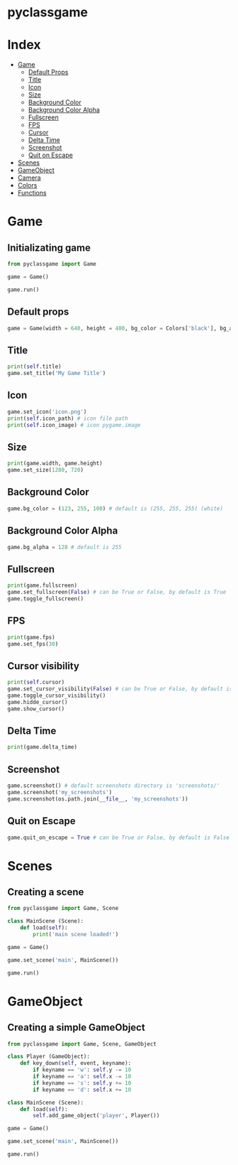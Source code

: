 # pyclassgame

# Index
- [Game](#game)
    - [Default Props](#default-props)
    - [Title](#title)
    - [Icon](#icon)
    - [Size](#size)
    - [Background Color](#background-color)
    - [Background Color Alpha](#background-color-alpha)
    - [Fullscreen](#Fulscreen)
    - [FPS](#fps)
    - [Cursor](#cursor-visibility)
    - [Delta Time](#delta-time)
    - [Screenshot](#screenshot)
    - [Quit on Escape](#quit-on-escape)
- [Scenes](#scenes)
- [GameObject](#gameobject)
- [Camera](#camera)
- [Colors](#Colors)
- [Functions](#functions)

# Game

## Initializating game

```python
from pyclassgame import Game

game = Game()

game.run()
```

## Default props

```python
game = Game(width = 640, height = 480, bg_color = Colors['black'], bg_alpha = 255, title = 'Title', cursor = True, fps = 60, quit_on_escape = False, default_scene = Scene())
```

## Title
```python
print(self.title)
game.set_title('My Game Title')
```

## Icon
```python
game.set_icon('icon.png')
print(self.icon_path) # icon file path
print(self.icon_image) # icon pygame.image
```

## Size
```python
print(game.width, game.height)
game.set_size(1280, 720)
```

## Background Color
```python
game.bg_color = (123, 255, 100) # default is (255, 255, 255) (white)
```

## Background Color Alpha
```python
game.bg_alpha = 128 # default is 255
```

## Fullscreen
```python
print(game.fullscreen)
game.set_fullscreen(False) # can be True or False, by default is True
game.toggle_fullscreen()
```

## FPS
```python
print(game.fps)
game.set_fps(30)
```

## Cursor visibility
```python
print(self.cursor)
game.set_cursor_visibility(False) # can be True or False, by default is True
game.toggle_cursor_visibility()
game.hidde_cursor()
game.show_cursor()
```

## Delta Time
```python
print(game.delta_time)
```

## Screenshot
```python
game.screenshot() # default screenshots directory is 'screenshots/'
game.screenshot('my_screenshots')
game.screenshot(os.path.join(__file__, 'my_screenshots'))
```

## Quit on Escape
```python
game.quit_on_escape = True # can be True or False, by default is False
```

# Scenes

## Creating a scene

```python
from pyclassgame import Game, Scene

class MainScene (Scene):
    def load(self):
        print('main scene loaded!')

game = Game()

game.set_scene('main', MainScene())

game.run()
```

# GameObject

## Creating a simple GameObject

```python
from pyclassgame import Game, Scene, GameObject

class Player (GameObject):
    def key_down(self, event, keyname):
        if keyname == 'w': self.y -= 10
        if keyname == 'a': self.x -= 10
        if keyname == 's': self.y += 10
        if keyname == 'd': self.x += 10

class MainScene (Scene):
    def load(self):
        self.add_game_object('player', Player())

game = Game()

game.set_scene('main', MainScene())

game.run()
```